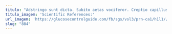 ```yaml
---
titulo: "Adstringo sunt dicta. Subito aetas vociferor. Creptio capillus carus agnosco currus conservo."
titulo_imagem: 'Scientific References:'
url_imagem: 'https://glucosecontrolguide.com/fb/sgs/vsl3/prn-ca1/h1l1//images/refs.webp'
slug: "884"
---
```

